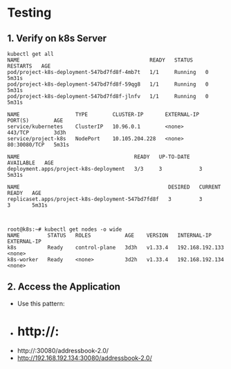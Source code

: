 # Testing 
## 1. Verify on k8s Server
	
```
kubectl get all
NAME                                          READY   STATUS    RESTARTS   AGE
pod/project-k8s-deployment-547bd7fd8f-4mb7t   1/1     Running   0          5m31s
pod/project-k8s-deployment-547bd7fd8f-59qg8   1/1     Running   0          5m31s
pod/project-k8s-deployment-547bd7fd8f-jlnfv   1/1     Running   0          5m31s

NAME                  TYPE        CLUSTER-IP       EXTERNAL-IP   PORT(S)        AGE
service/kubernetes    ClusterIP   10.96.0.1        <none>        443/TCP        3d3h
service/project-k8s   NodePort    10.105.204.228   <none>        80:30080/TCP   5m31s

NAME                                     READY   UP-TO-DATE   AVAILABLE   AGE
deployment.apps/project-k8s-deployment   3/3     3            3           5m31s

NAME                                                DESIRED   CURRENT   READY   AGE
replicaset.apps/project-k8s-deployment-547bd7fd8f   3         3         3       5m31s



root@k8s:~# kubectl get nodes -o wide
NAME         STATUS   ROLES           AGE    VERSION   INTERNAL-IP       EXTERNAL-IP         
k8s          Ready    control-plane   3d3h   v1.33.4   192.168.192.133   <none>     
k8s-worker   Ready    <none>          3d2h   v1.33.4   192.168.192.134   <none>       
```


## 2. Access the Application
- Use this pattern:
- # http://<Node-IP>:<NodePort>
- http://<k8s-server-IP>:30080/addressbook-2.0/
- http://192.168.192.134:30080/addressbook-2.0/



